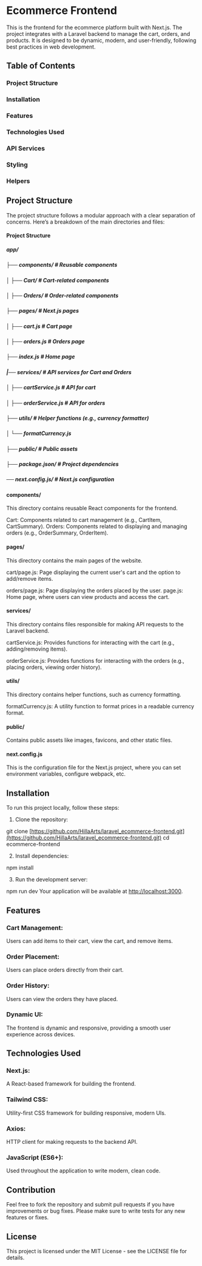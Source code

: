 # Ecommerce Frontend

This is the frontend for the ecommerce platform built with Next.js. The project integrates with a Laravel backend to manage the cart, orders, and products. It is designed to be dynamic, modern, and user-friendly, following best practices in web development.

## Table of Contents

### Project Structure
### Installation
### Features
### Technologies Used
### API Services
### Styling
### Helpers

## Project Structure

The project structure follows a modular approach with a clear separation of concerns. Here’s a breakdown of the main directories and files:

#### Project Structure
##### app/
##### ├── components/               # Reusable components
##### │   ├── Cart/                 # Cart-related components
##### │   ├── Orders/               # Order-related components
##### ├── pages/                    # Next.js pages
##### │   ├── cart.js               # Cart page
##### │   ├── orders.js             # Orders page
#####     ├── index.js              # Home page
##### |── services/                 # API services for Cart and Orders
##### │   ├── cartService.js        # API for cart
##### │   ├── orderService.js       # API for orders
##### ├── utils/                    # Helper functions (e.g., currency formatter)
##### │   └── formatCurrency.js
##### ├── public/                   # Public assets
##### ├── package.json/             # Project dependencies
##### ── next.config.js/             # Next.js configuration

#### components/

This directory contains reusable React components for the frontend.

Cart: Components related to cart management (e.g., CartItem, CartSummary).
Orders: Components related to displaying and managing orders (e.g., OrderSummary, OrderItem).

#### pages/
This directory contains the main pages of the website.

cart/page.js: Page displaying the current user's cart and the option to add/remove items.

orders/page.js: Page displaying the orders placed by the user.
page.js: Home page, where users can view products and access the cart.

#### services/
This directory contains files responsible for making API requests to the Laravel backend.

cartService.js: Provides functions for interacting with the cart (e.g., adding/removing items).

orderService.js: Provides functions for interacting with the orders (e.g., placing orders, viewing order history).

#### utils/
This directory contains helper functions, such as currency formatting.

formatCurrency.js: A utility function to format prices in a readable currency format.

#### public/
Contains public assets like images, favicons, and other static files.

#### next.config.js
This is the configuration file for the Next.js project, where you can set environment variables, configure webpack, etc.

## Installation
To run this project locally, follow these steps:

1. Clone the repository:
   
git clone [https://github.com/HillaArts/laravel_ecommerce-frontend.git](https://github.com/HillaArts/laravel_ecommerce-frontend.git)
cd ecommerce-frontend

2. Install dependencies:
 
npm install

3. Run the development server:

npm run dev
Your application will be available at <http://localhost:3000>.

## Features
### Cart Management:
Users can add items to their cart, view the cart, and remove items.
### Order Placement:
Users can place orders directly from their cart.
### Order History:
Users can view the orders they have placed.
### Dynamic UI:
The frontend is dynamic and responsive, providing a smooth user experience across devices.

## Technologies Used
### Next.js:
A React-based framework for building the frontend.
### Tailwind CSS:
Utility-first CSS framework for building responsive, modern UIs.
### Axios:
HTTP client for making requests to the backend API.
### JavaScript (ES6+):
Used throughout the application to write modern, clean code.

## Contribution

Feel free to fork the repository and submit pull requests if you have improvements or bug fixes. Please make sure to write tests for any new features or fixes.

## License

This project is licensed under the MIT License - see the LICENSE file for details.
